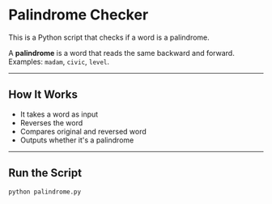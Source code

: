 # Palindrome Checker 

This is a Python script that checks if a word is a palindrome.

A **palindrome** is a word that reads the same backward and forward.  
Examples: `madam`, `civic`, `level`.

---

##  How It Works

- It takes a word as input
- Reverses the word
- Compares original and reversed word
- Outputs whether it's a palindrome

---

##  Run the Script

```bash
python palindrome.py

